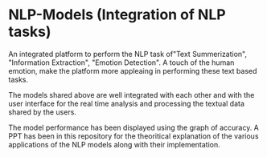 # NLP-Models (Integration of NLP tasks)

An integrated platform to perform the NLP task of"Text Summerization", "Information Extraction", "Emotion Detection". 
A touch of the human emotion, make the platform more appleaing in performing these text based tasks. 

The models shared above are well integrated with each other and with the user interface for the real time analysis 
and processing the textual data shared by the users. 

The model performance has been displayed using the graph of accuracy. 
A PPT has been in this repository for the theoritical explanation of the various applications of the NLP models 
along with their implementation. 
